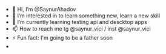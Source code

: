 - 👋 Hi, I’m @SaynurAhadov
- 👀 I’m interested in to learn something new, learn а new skill
- 🌱 I’m currently learning testing api and descktop apps
- 📫 How to reach me tg @saynur_vici / inst @saynur_vici
- ⚡ Fun fact: I'm going to be a father soon 
- 
<!---
SaynurAhadov/SaynurAhadov is a ✨ special ✨ repository because its `README.md` (this file) appears on your GitHub profile.
You can click the Preview link to take a look at your changes.
--->
